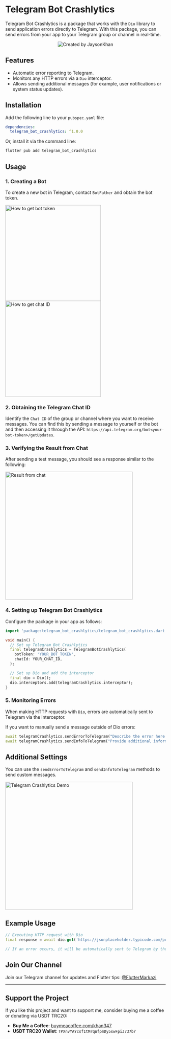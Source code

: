 
# Telegram Bot Crashlytics

Telegram Bot Crashlytics is a package that works with the `Dio` library to send application errors directly to Telegram. With this package, you can send errors from your app to your Telegram group or channel in real-time.

<div style="text-align: center;">
  <img src="https://media.giphy.com/media/v1.Y2lkPTc5MGI3NjExemxodXByN284b3dsdnA0bWc4c3kyYW96NTc4eGVqMHV0a2s0M250NCZlcD12MV9pbnRlcm5hbF9naWZfYnlfaWQmY3Q9Zw/Zll2OF7cp3HkAhxkJM/giphy.gif" alt="Created by JaysonKhan"/>
</div>

## Features
- Automatic error reporting to Telegram.
- Monitors any HTTP errors via a `Dio` interceptor.
- Allows sending additional messages (for example, user notifications or system status updates).

## Installation

Add the following line to your `pubspec.yaml` file:

```yaml
dependencies:
  telegram_bot_crashlytics: ^1.0.0
```

Or, install it via the command line:

```bash
flutter pub add telegram_bot_crashlytics
```

## Usage

### 1. Creating a Bot

To create a new bot in Telegram, contact `BotFather` and obtain the bot token.

<img src="https://github.com/JaysonKhan/telegram_bot_crashlytics/blob/master/images/how_to_get_bot_token.png?raw=true" alt="How to get bot token" width="300"/> <img src="https://github.com/JaysonKhan/telegram_bot_crashlytics/blob/master/images/how_to_get_chat_id.png?raw=true" alt="How to get chat ID" width="300"/>

### 2. Obtaining the Telegram Chat ID

Identify the `Chat ID` of the group or channel where you want to receive messages. You can find this by sending a message to yourself or the bot and then accessing it through the API: `https://api.telegram.org/bot<your-bot-token>/getUpdates`.

### 3. Verifying the Result from Chat

After sending a test message, you should see a response similar to the following:

<img src="https://github.com/JaysonKhan/telegram_bot_crashlytics/blob/master/images/result_from_chat.png?raw=true" alt="Result from chat" width="400"/>

### 4. Setting up Telegram Bot Crashlytics

Configure the package in your app as follows:

```dart
import 'package:telegram_bot_crashlytics/telegram_bot_crashlytics.dart';

void main() {
  // Set up Telegram Bot Crashlytics
  final telegramCrashlytics = TelegramBotCrashlytics(
    botToken: 'YOUR_BOT_TOKEN',
    chatId: YOUR_CHAT_ID,
  );

  // Set up Dio and add the interceptor
  final dio = Dio();
  dio.interceptors.add(telegramCrashlytics.interceptor);
}
```

### 5. Monitoring Errors

When making HTTP requests with `Dio`, errors are automatically sent to Telegram via the interceptor.

If you want to manually send a message outside of Dio errors:

```dart
await telegramCrashlytics.sendErrorToTelegram("Describe the error here.");
await telegramCrashlytics.sendInfoToTelegram("Provide additional information here.");
```

## Additional Settings

You can use the `sendErrorToTelegram` and `sendInfoToTelegram` methods to send custom messages.

<img src="images/example_function2.gif" alt="Telegram Crashlytics Demo" width="400"/>

## Example Usage

```dart
// Executing HTTP request with Dio
final response = await dio.get('https://jsonplaceholder.typicode.com/posts');

// If an error occurs, it will be automatically sent to Telegram by the interceptor.
```

## Join Our Channel

Join our Telegram channel for updates and Flutter tips: [@FlutterMarkazi](https://t.me/FlutterMarkazi)

---

## Support the Project

If you like this project and want to support me, consider buying me a coffee or donating via USDT TRC20:

- **Buy Me a Coffee**: [buymeacoffee.com/khan347](https://www.buymeacoffee.com/khan347)
- **USDT TRC20 Wallet**: `TPXnvYAYcsf1tMrqWfpmDy5swFpiJ737br`
